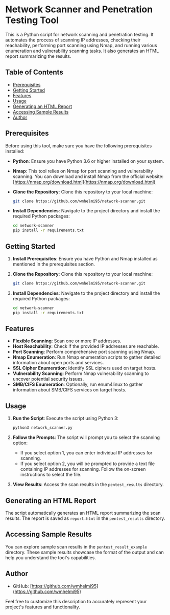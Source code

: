 # Network Scanner and Penetration Testing Tool

This is a Python script for network scanning and penetration testing. It automates the process of scanning IP addresses, checking their reachability, performing port scanning using Nmap, and running various enumeration and vulnerability scanning tasks. It also generates an HTML report summarizing the results.

## Table of Contents

- [Prerequisites](#prerequisites)
- [Getting Started](#getting-started)
- [Features](#features)
- [Usage](#usage)
- [Generating an HTML Report](#generating-an-html-report)
- [Accessing Sample Results](#accessing-sample-results)
- [Author](#author)

## Prerequisites

Before using this tool, make sure you have the following prerequisites installed:

- **Python**: Ensure you have Python 3.6 or higher installed on your system.

- **Nmap**: This tool relies on Nmap for port scanning and vulnerability scanning. You can download and install Nmap from the official website: [https://nmap.org/download.html](https://nmap.org/download.html)

- **Clone the Repository**: Clone this repository to your local machine:

   ```sh
   git clone https://github.com/wmhelmi95/network-scanner.git
   ```

- **Install Dependencies**: Navigate to the project directory and install the required Python packages:

   ```sh
   cd network-scanner
   pip install -r requirements.txt
   ```

## Getting Started

1. **Install Prerequisites**: Ensure you have Python and Nmap installed as mentioned in the prerequisites section.

2. **Clone the Repository**: Clone this repository to your local machine:

   ```sh
   git clone https://github.com/wmhelmi95/network-scanner.git
   ```

3. **Install Dependencies**: Navigate to the project directory and install the required Python packages:

   ```sh
   cd network-scanner
   pip install -r requirements.txt
   ```

## Features

- **Flexible Scanning**: Scan one or more IP addresses.
- **Host Reachability**: Check if the provided IP addresses are reachable.
- **Port Scanning**: Perform comprehensive port scanning using Nmap.
- **Nmap Enumeration**: Run Nmap enumeration scripts to gather detailed information about open ports and services.
- **SSL Cipher Enumeration**: Identify SSL ciphers used on target hosts.
- **Vulnerability Scanning**: Perform Nmap vulnerability scanning to uncover potential security issues.
- **SMB/CIFS Enumeration**: Optionally, run enum4linux to gather information about SMB/CIFS services on target hosts.

## Usage

1. **Run the Script**: Execute the script using Python 3:

   ```sh
   python3 network_scanner.py
   ```

2. **Follow the Prompts**: The script will prompt you to select the scanning option:
   - If you select option 1, you can enter individual IP addresses for scanning.
   - If you select option 2, you will be prompted to provide a text file containing IP addresses for scanning. Follow the on-screen instructions to select the file.

3. **View Results**: Access the scan results in the `pentest_results` directory.

## Generating an HTML Report

The script automatically generates an HTML report summarizing the scan results. The report is saved as `report.html` in the `pentest_results` directory.

## Accessing Sample Results

You can explore sample scan results in the `pentest_result_example` directory. These sample results showcase the format of the output and can help you understand the tool's capabilities.

## Author

- GitHub: [https://github.com/wmhelmi95](https://github.com/wmhelmi95)

Feel free to customize this description to accurately represent your project's features and functionality.
